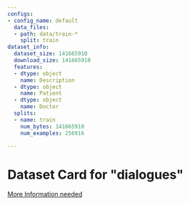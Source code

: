 ```yaml
---
configs:
- config_name: default
  data_files:
  - path: data/train-*
    split: train
dataset_info:
  dataset_size: 141665910
  download_size: 141665910
  features:
  - dtype: object
    name: Description
  - dtype: object
    name: Patient
  - dtype: object
    name: Doctor
  splits:
  - name: train
    num_bytes: 141665910
    num_examples: 256916

---
```

# Dataset Card for "dialogues"

[More Information needed](https://github.com/huggingface/datasets/blob/main/CONTRIBUTING.md#how-to-contribute-to-the-dataset-cards)